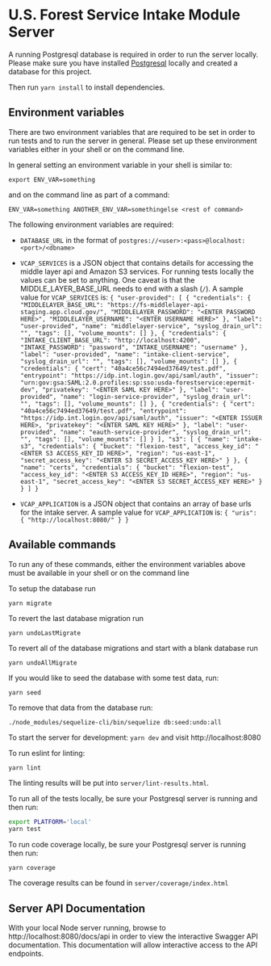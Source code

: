 # U.S. Forest Service Intake Module Server

A running Postgresql database is required in order to run the server locally.  Please make sure you have installed [Postgresql](https://www.postgresql.org/) locally and created a database for this project.

Then run `yarn install` to install dependencies.

## Environment variables

There are two environment variables that are required to be set in order to run tests
and to run the server in general.  Please set up these environment variables either in your shell or on the command line.

In general setting an environment variable in your shell is similar to:

`export ENV_VAR=something`

and on the command line as part of a command:

`ENV_VAR=something ANOTHER_ENV_VAR=somethingelse <rest of command>`

The following environment variables are required:

- `DATABASE_URL` in the format of `postgres://<user>:<pass>@localhost:<port>/<dbname>`
- `VCAP_SERVICES` is a JSON object that contains details for accessing the middle layer api and Amazon S3 services. For running tests locally the values can be set to anything. One caveat is that the MIDDLE_LAYER_BASE_URL needs to end with a slash (`/`). A sample value for `VCAP_SERVICES` is: ```{
  "user-provided": [
    {
      "credentials": {
        "MIDDLELAYER_BASE_URL": "https://fs-middlelayer-api-staging.app.cloud.gov/",
        "MIDDLELAYER_PASSWORD": "<ENTER PASSWORD HERE>",
        "MIDDLELAYER_USERNAME": "<ENTER USERNAME HERE>"
      },
      "label": "user-provided",
      "name": "middlelayer-service",
      "syslog_drain_url": "",
      "tags": [],
      "volume_mounts": []
    },
    {
      "credentials": {
        "INTAKE_CLIENT_BASE_URL": "http://localhost:4200",
        "INTAKE_PASSWORD": "password",
        "INTAKE_USERNAME": "username"
      },
      "label": "user-provided",
      "name": "intake-client-service",
      "syslog_drain_url": "",
      "tags": [],
      "volume_mounts": []
    },
    {
      "credentials": {
        "cert": "40a4ce56c7494ed37649/test.pdf",
        "entrypoint": "https://idp.int.login.gov/api/saml/auth",
        "issuer": "urn:gov:gsa:SAML:2.0.profiles:sp:sso:usda-forestservice:epermit-dev",
        "privatekey": "<ENTER SAML KEY HERE>"
      },
      "label": "user-provided",
      "name": "login-service-provider",
      "syslog_drain_url": "",
      "tags": [],
      "volume_mounts": []
    },
    {
      "credentials": {
        "cert": "40a4ce56c7494ed37649/test.pdf",
        "entrypoint": "https://idp.int.login.gov/api/saml/auth",
        "issuer": "<ENTER ISSUER HERE>,
        "privatekey": "<ENTER SAML KEY HERE>"
      },
      "label": "user-provided",
      "name": "eauth-service-provider",
      "syslog_drain_url": "",
      "tags": [],
      "volume_mounts": []
    }
  ],
  "s3": [
    {
      "name": "intake-s3",
      "credentials": {
        "bucket": "flexion-test",
        "access_key_id": "<ENTER S3 ACCESS_KEY_ID HERE>",
        "region": "us-east-1",
        "secret_access_key": "<ENTER S3 SECRET_ACCESS_KEY HERE>"
      }
    },
    {
      "name": "certs",
      "credentials": {
        "bucket": "flexion-test",
        "access_key_id": "<ENTER S3 ACCESS_KEY_ID HERE>",
        "region": "us-east-1",
        "secret_access_key": "<ENTER S3 SECRET_ACCESS_KEY HERE>"
      }
    }
  ]
}```

- `VCAP_APPLICATION` is a JSON object that contains an array of base urls for the intake server. A sample value for `VCAP_APPLICATION` is: ```{
  "uris": {
    "http://localhost:8080/"
  }
}```

## Available commands

To run any of these commands, either the environment variables above must be available in your shell or on the command line

To setup the database run

`yarn migrate`

To revert the last database migration run

`yarn undoLastMigrate`

To revert all of the database migrations and start with a blank database run

`yarn undoAllMigrate`

If you would like to seed the database with some test data, run:

`yarn seed`

To remove that data from the database run:

`./node_modules/sequelize-cli/bin/sequelize db:seed:undo:all`

To start the server for development: `yarn dev` and visit http://localhost:8080

To run eslint for linting:

`yarn lint`

The linting results will be put into `server/lint-results.html`.

To run all of the tests locally, be sure your Postgresql server is running and then run:
```bash
export PLATFORM='local'
yarn test
```

To run code coverage locally, be sure your Postgresql server is running then run:

`yarn coverage`

The coverage results can be found in `server/coverage/index.html`

## Server API Documentation

With your local Node server running, browse to http://localhost:8080/docs/api in order to view the interactive Swagger API documentation.  This documentation will allow interactive access to the API endpoints.
